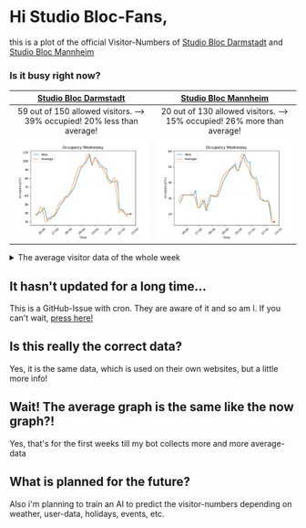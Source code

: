 # Hi Studio Bloc-Fans,
this is a plot of the official Visitor-Numbers of  [Studio Bloc Darmstadt](https://darmstadt.studiobloc.de/) and [Studio Bloc Mannheim](https://mannheim.studiobloc.de/)

### Is it busy right now? 
| [Studio Bloc Darmstadt](https://darmstadt.studiobloc.de/) | [Studio Bloc Mannheim](https://mannheim.studiobloc.de/) | 
|:-:|:-:|
|<!-- BEGIN UPDATINGDATA BOARD Darmstadt-->59 out of 150 allowed visitors. --> 39% occupied! 20% less than average!<!-- END UPDATINGDATA BOARD Darmstadt-->|<!-- BEGIN UPDATINGDATA BOARD Mannheim-->20 out of 130 allowed visitors. --> 15% occupied! 26% more than average!<!-- END UPDATINGDATA BOARD Mannheim-->|
|<!-- BEGIN UPDATINGPNG BOARD Darmstadt--><img src="./png/Darmstadt22_41_37.png"><!-- END UPDATINGPNG BOARD Darmstadt-->|<!-- BEGIN UPDATINGPNG BOARD Mannheim--><img src="./png/Mannheim22_41_36.png"><!-- END UPDATINGPNG BOARD Mannheim-->|


<details>
  <summary>The average visitor data of the whole week</summary>

<!-- BEGIN UPDATINGDAYSPNG BOARD-->
| Darmstadt | Mannheim |
|:-:|:-:|
|<img src="./png/Working.png">|<img src="./png/Working.png">|
|<img src="./png/Working.png">|<img src="./png/Working.png">|
|<img src="./png/Working.png">|<img src="./png/Working.png">|
|<img src="./png/Working.png">|<img src="./png/Working.png">|
|<img src="./png/Working.png">|<img src="./png/Working.png">|
|<img src="./png/Working.png">|<img src="./png/Working.png">|
|<img src="./png/Working.png">|<img src="./png/Working.png">|
<!-- END UPDATINGDAYSPNG BOARD-->
</details>

## It hasn't updated for a long time...
This is a GitHub-Issue with cron. They are aware of it and so am I. 
If you can't wait, [press here!](https://github.com/bloedboemmel/StudioBloc/issues/new?title=StudioBloc%3AUpdate%20Yourself%21&body=Please+do+not+change+the+title.+Just+click+"Submit+new+issue".+You+don't+need+to+do+anything+else+%3AD)

## Is this really the correct data?
Yes, it is the same data, which is used on their own websites, but a little more info!

## Wait! The average graph is the same like the now graph?!
Yes, that's for the first weeks till my bot collects more and more average-data

## What is planned for the future?
Also i'm planning to train an AI to predict the visitor-numbers depending on weather, user-data, holidays, events, etc.